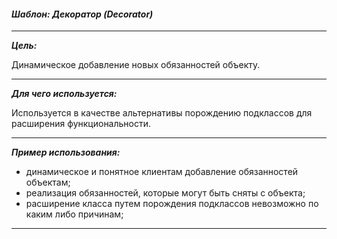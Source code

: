 ***<h4>Шаблон: Декоратор (Decorator)</h4>***

***
***Цель:***

Динамическое добавление новых обязанностей объекту.

***
***Для чего используется:***

Используется в качестве альтернативы порождению подклассов для расширения функциональности.

***
***Пример использования:***

- динамическое и понятное клиентам добавление обязанностей объектам;
- реализация обязанностей, которые могут быть сняты с объекта;
- расширение класса путем порождения подклассов невозможно по каким либо причинам;
***
